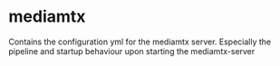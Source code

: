 # mediamtx

Contains the configuration yml for the mediamtx server. Especially the pipeline and startup behaviour upon starting the mediamtx-server